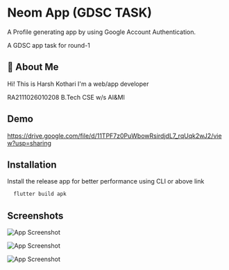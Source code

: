 
# Neom App (GDSC TASK)

A Profile generating app by using Google Account Authentication.

A GDSC app task for round-1



## 🚀 About Me

Hi! This is Harsh Kothari I'm a web/app developer

RA2111026010208
B.Tech CSE w/s AI&Ml


## Demo

https://drive.google.com/file/d/11TPF7z0PuWbowRsirdjdL7_rqUqk2wJ2/view?usp=sharing

## Installation

Install the release app for better performance using CLI or above link

```bash
  flutter build apk
```
    
## Screenshots

![App Screenshot](https://i.imgur.com/IkNJDt3.jpg) 

![App Screenshot](https://i.imgur.com/BJmxgVX.jpg)

![App Screenshot](https://i.imgur.com/fsdKE7V.jpg)